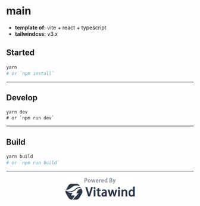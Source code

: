 # main

- **template of:** vite + react + typescript
- **tailwindcss:** v3.x

## Started
```bash
yarn
# or `npm install`
```

---
## Develop
```basha
yarn dev
# or `npm run dev`
```

---
## Build
```bash
yarn build
# or `npm run build`
```

---
<p align="center">
<img src="./powered-by-vitawind-bright.png">
</p>